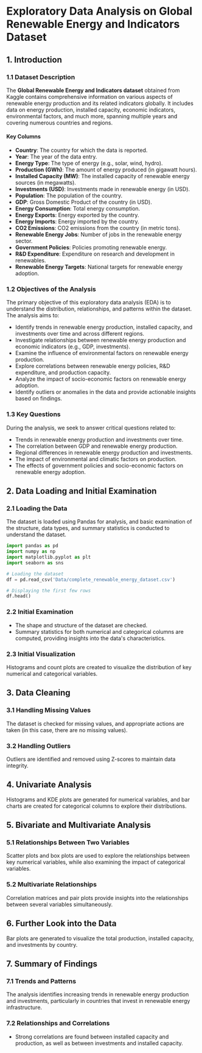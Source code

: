 # Exploratory Data Analysis on Global Renewable Energy and Indicators Dataset

## 1. Introduction

### 1.1 Dataset Description
The **Global Renewable Energy and Indicators dataset** obtained from Kaggle contains comprehensive information on various aspects of renewable energy production and its related indicators globally. It includes data on energy production, installed capacity, economic indicators, environmental factors, and much more, spanning multiple years and covering numerous countries and regions.

#### Key Columns
- **Country**: The country for which the data is reported.
- **Year**: The year of the data entry.
- **Energy Type**: The type of energy (e.g., solar, wind, hydro).
- **Production (GWh)**: The amount of energy produced (in gigawatt hours).
- **Installed Capacity (MW)**: The installed capacity of renewable energy sources (in megawatts).
- **Investments (USD)**: Investments made in renewable energy (in USD).
- **Population**: The population of the country.
- **GDP**: Gross Domestic Product of the country (in USD).
- **Energy Consumption**: Total energy consumption.
- **Energy Exports**: Energy exported by the country.
- **Energy Imports**: Energy imported by the country.
- **CO2 Emissions**: CO2 emissions from the country (in metric tons).
- **Renewable Energy Jobs**: Number of jobs in the renewable energy sector.
- **Government Policies**: Policies promoting renewable energy.
- **R&D Expenditure**: Expenditure on research and development in renewables.
- **Renewable Energy Targets**: National targets for renewable energy adoption.

### 1.2 Objectives of the Analysis
The primary objective of this exploratory data analysis (EDA) is to understand the distribution, relationships, and patterns within the dataset. The analysis aims to:
- Identify trends in renewable energy production, installed capacity, and investments over time and across different regions.
- Investigate relationships between renewable energy production and economic indicators (e.g., GDP, investments).
- Examine the influence of environmental factors on renewable energy production.
- Explore correlations between renewable energy policies, R&D expenditure, and production capacity.
- Analyze the impact of socio-economic factors on renewable energy adoption.
- Identify outliers or anomalies in the data and provide actionable insights based on findings.

### 1.3 Key Questions
During the analysis, we seek to answer critical questions related to:
- Trends in renewable energy production and investments over time.
- The correlation between GDP and renewable energy production.
- Regional differences in renewable energy production and investments.
- The impact of environmental and climatic factors on production.
- The effects of government policies and socio-economic factors on renewable energy adoption.

## 2. Data Loading and Initial Examination

### 2.1 Loading the Data
The dataset is loaded using Pandas for analysis, and basic examination of the structure, data types, and summary statistics is conducted to understand the dataset.

```python
import pandas as pd
import numpy as np
import matplotlib.pyplot as plt
import seaborn as sns

# Loading the dataset
df = pd.read_csv('Data/complete_renewable_energy_dataset.csv')

# Displaying the first few rows
df.head()
```

### 2.2 Initial Examination
- The shape and structure of the dataset are checked.
- Summary statistics for both numerical and categorical columns are computed, providing insights into the data's characteristics.

### 2.3 Initial Visualization
Histograms and count plots are created to visualize the distribution of key numerical and categorical variables.

## 3. Data Cleaning

### 3.1 Handling Missing Values
The dataset is checked for missing values, and appropriate actions are taken (in this case, there are no missing values).

### 3.2 Handling Outliers
Outliers are identified and removed using Z-scores to maintain data integrity.

## 4. Univariate Analysis
Histograms and KDE plots are generated for numerical variables, and bar charts are created for categorical columns to explore their distributions.

## 5. Bivariate and Multivariate Analysis

### 5.1 Relationships Between Two Variables
Scatter plots and box plots are used to explore the relationships between key numerical variables, while also examining the impact of categorical variables.

### 5.2 Multivariate Relationships
Correlation matrices and pair plots provide insights into the relationships between several variables simultaneously.

## 6. Further Look into the Data
Bar plots are generated to visualize the total production, installed capacity, and investments by country.

## 7. Summary of Findings

### 7.1 Trends and Patterns
The analysis identifies increasing trends in renewable energy production and investments, particularly in countries that invest in renewable energy infrastructure.

### 7.2 Relationships and Correlations
- Strong correlations are found between installed capacity and production, as well as between investments and installed capacity.
